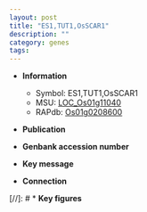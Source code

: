 ```yaml
---
layout: post
title: "ES1,TUT1,OsSCAR1"
description: ""
category: genes
tags: 
---
```


* **Information**  
    + Symbol: ES1,TUT1,OsSCAR1  
    + MSU: [LOC_Os01g11040](http://rice.uga.edu/cgi-bin/ORF_infopage.cgi?orf=LOC_Os01g11040)  
    + RAPdb: [Os01g0208600](http://rapdb.dna.affrc.go.jp/viewer/gbrowse_details/irgsp1?name=Os01g0208600)  

* **Publication**  

* **Genbank accession number**  

* **Key message**  

* **Connection**  

[//]: # * **Key figures**  


